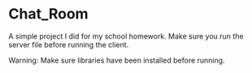 # Chat_Room

A simple project I did for my school homework. Make sure you run the server file before running the client.

Warning: Make sure libraries have been installed before running.
